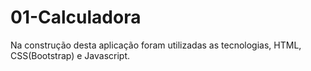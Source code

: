 # 01-Calculadora
Na construção desta aplicação foram utilizadas as tecnologias, HTML, CSS(Bootstrap) e Javascript. 
